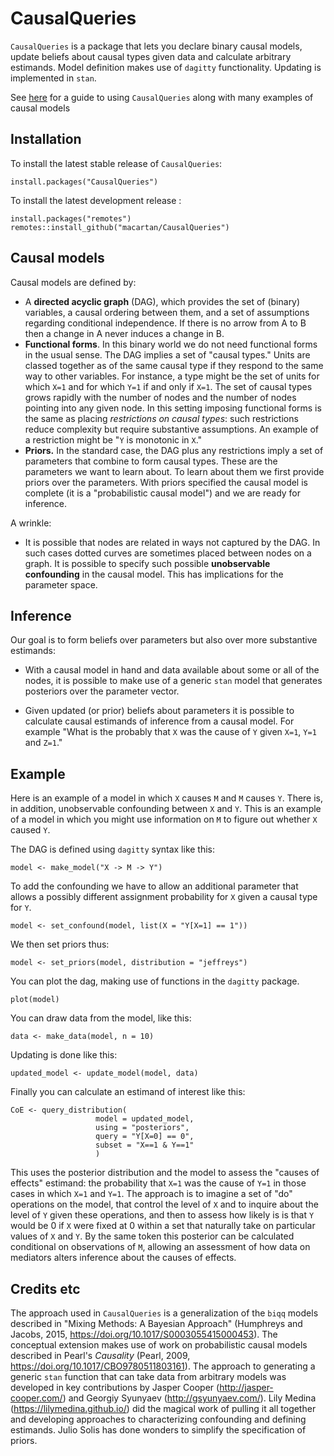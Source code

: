 # CausalQueries

`CausalQueries` is a package that lets you declare binary causal models, update beliefs about causal types given data and calculate arbitrary estimands. Model definition makes use of `dagitty` functionality. Updating is implemented in `stan`. 

See [here](https://macartan.github.io/causalmodels/) for a guide to using `CausalQueries` along with many examples of causal models  


## Installation

To install the latest stable release of `CausalQueries`:

```
install.packages("CausalQueries")
```

To install the latest development release :

```
install.packages("remotes")
remotes::install_github("macartan/CausalQueries")
```

## Causal models

Causal models are defined by:

* A **directed acyclic graph** (DAG), which provides the set of (binary) variables, a causal ordering between them, and a set of assumptions regarding conditional independence. If there is no arrow from A to B then a change in A never induces a change in B. 
* **Functional forms**. In this binary world we do not need functional forms in the usual sense. The DAG implies a set of "causal types." Units are classed together as of the same causal type if they respond to the same way to other variables.  For instance, a type might be the set of units for which `X=1` and for which `Y=1` if and only if `X=1`. The set of causal types grows rapidly with the number of nodes and the number of nodes pointing into any given node. In this setting imposing functional forms is the same as placing *restrictions on causal types*: such restrictions reduce  complexity but require substantive assumptions. An example of a restriction might be "`Y` is monotonic in `X`."
* **Priors.** In the standard case, the DAG plus any restrictions imply a set of parameters that combine to form causal types. These are the  parameters we want to learn about. To learn about them we first provide priors over the parameters. With priors specified the causal model is complete (it is a "probabilistic causal model") and we are ready for inference.  

A wrinkle:

* It is possible that nodes are related in ways not captured by the DAG. In such cases dotted curves are sometimes placed between nodes on a graph. It is possible to specify such possible **unobservable confounding** in the causal model. This has implications for the parameter space.

## Inference

Our goal is to form beliefs over parameters but also over more substantive estimands:

* With a causal model in hand and data available about some or all of the nodes, it is possible to make use of a generic `stan` model that generates posteriors over the parameter vector. 

*  Given updated (or prior) beliefs about parameters it is possible to calculate causal estimands of inference from a causal model. For example "What is the probably that `X` was the cause of `Y` given `X=1`, `Y=1` and `Z=1`."

## Example

Here is an example of a model in which `X` causes `M` and  `M` causes `Y`. There is, in addition, unobservable confounding between `X` and `Y`. This is an example of a model in which you might use information on `M` to figure out whether `X` caused `Y`.

The DAG is defined using `dagitty` syntax like this:

```
model <- make_model("X -> M -> Y")
```

To add the confounding we have to allow an additional parameter that allows a possibly different assignment probability for `X` given a causal type for `Y`.


```
model <- set_confound(model, list(X = "Y[X=1] == 1"))
```

We then set priors thus:

```
model <- set_priors(model, distribution = "jeffreys")
```

You can plot the dag, making use of functions in the `dagitty` package. 

```{r}
plot(model)
```

You can draw data from the model, like this:

```
data <- make_data(model, n = 10)
```


Updating is done like this:


```
updated_model <- update_model(model, data)
```

Finally you can calculate an estimand of interest like this:

``` 
CoE <- query_distribution(
                   model = updated_model, 
                   using = "posteriors",
                   query = "Y[X=0] == 0",
                   subset = "X==1 & Y==1"
                   )
```

This uses the posterior distribution and the model to assess the "causes of effects" estimand: the probability that `X=1` was the cause of `Y=1` in those cases in which `X=1` and `Y=1`. The approach is to imagine a set of "do" operations on the model, that control the level of `X` and to inquire about the level of `Y` given these operations, and then to assess how likely is is that `Y` would be 0 if `X` were fixed at 0 within a set that naturally take on particular values of `X` and `Y`. By the same token this posterior can be calculated conditional on observations of `M`, allowing an assessment of how data on mediators alters inference about the causes of effects.

## Credits etc

The approach used in `CausalQueries` is a generalization of the `biqq` models described in "Mixing Methods: A Bayesian Approach" (Humphreys and Jacobs, 2015,  https://doi.org/10.1017/S0003055415000453). The conceptual extension makes use of work on probabilistic causal models described in Pearl's *Causality* (Pearl, 2009,  https://doi.org/10.1017/CBO9780511803161). The approach to generating a generic `stan` function that can take data from arbitrary models was developed in key contributions by Jasper Cooper (http://jasper-cooper.com/) and Georgiy Syunyaev (http://gsyunyaev.com/).  Lily Medina (https://lilymedina.github.io/) did the magical work of pulling it all together and developing approaches to characterizing confounding and defining estimands. Julio Solis has done wonders to simplify the specification of priors.    
